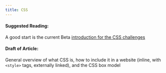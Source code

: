 ```yaml
---
title: CSS
---
```

#### Suggested Reading:
<!-- Please add any articles you think might be helpful to read before writing the article -->
A good start is the current Beta [introduction for the CSS challenges](https://github.com/freeCodeCamp/freeCodeCamp/blob/staging/seed/challenges/01-responsive-web-design/basic-css.json#L14)
#### Draft of Article:
<!-- Please add your working draft below in GitHub-flavored Markdown -->
General overview of what CSS is, how to include it in a website (inline, with `<style>` tags, externally linked), and the CSS box model
